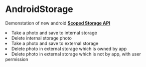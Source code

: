 # AndroidStorage
Demonstation of new android <b><a href="https://developer.android.com/training/data-storage" target="_blank">Scoped Storage API</a></b>
<li>Take a photo and save to internal storage</li>
<li>Delete internal storage photo</li>
<li>Take a photo and save to external storage</li>
<li>Delete photo in external storage which is owned by app </li>
<li>Delete photo in external storage which is not by app, with user permission </li>
